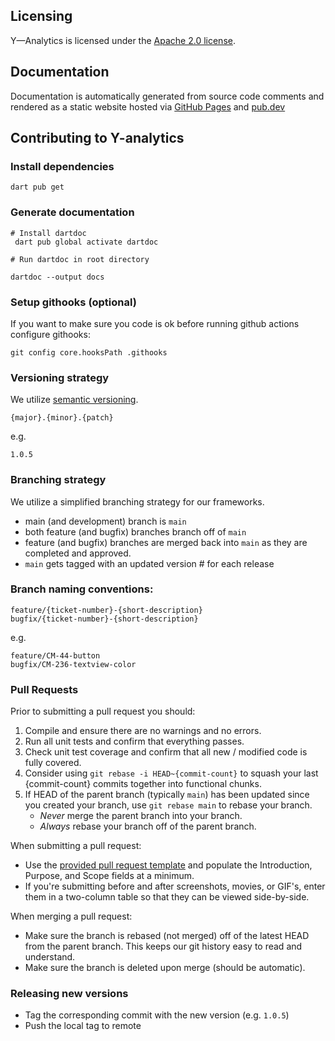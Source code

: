 Licensing
----------

Y—Analytics is licensed under the [Apache 2.0 license](LICENSE).

Documentation
----------

Documentation is automatically generated from source code comments and rendered as a static website hosted via [GitHub Pages](https://yml-org.github.io/yanalytics-flutter/)
and [pub.dev](https://pub.dev/packages/yanalytics)



Contributing to Y-analytics
----------

### Install dependencies

```
dart pub get
```

### Generate documentation

```
# Install dartdoc
 dart pub global activate dartdoc

# Run dartdoc in root directory

dartdoc --output docs
```

### Setup githooks (optional)

If you want to make sure you code is ok before running github actions configure githooks:
```
git config core.hooksPath .githooks
```

### Versioning strategy

We utilize [semantic versioning](https://semver.org).

```
{major}.{minor}.{patch}
```

e.g.

```
1.0.5
```

### Branching strategy

We utilize a simplified branching strategy for our frameworks.

* main (and development) branch is `main`
* both feature (and bugfix) branches branch off of `main`
* feature (and bugfix) branches are merged back into `main` as they are completed and approved.
* `main` gets tagged with an updated version # for each release
 
### Branch naming conventions:

```
feature/{ticket-number}-{short-description}
bugfix/{ticket-number}-{short-description}
```
e.g.
```
feature/CM-44-button
bugfix/CM-236-textview-color
```

### Pull Requests

Prior to submitting a pull request you should:

1. Compile and ensure there are no warnings and no errors.
2. Run all unit tests and confirm that everything passes.
3. Check unit test coverage and confirm that all new / modified code is fully covered.
4. Consider using `git rebase -i HEAD~{commit-count}` to squash your last {commit-count} commits together into functional chunks.
5. If HEAD of the parent branch (typically `main`) has been updated since you created your branch, use `git rebase main` to rebase your branch.
    * _Never_ merge the parent branch into your branch.
    * _Always_ rebase your branch off of the parent branch.

When submitting a pull request:

* Use the [provided pull request template](.github/pull_request_template.md) and populate the Introduction, Purpose, and Scope fields at a minimum.
* If you're submitting before and after screenshots, movies, or GIF's, enter them in a two-column table so that they can be viewed side-by-side.

When merging a pull request:

* Make sure the branch is rebased (not merged) off of the latest HEAD from the parent branch. This keeps our git history easy to read and understand.
* Make sure the branch is deleted upon merge (should be automatic).

### Releasing new versions
* Tag the corresponding commit with the new version (e.g. `1.0.5`)
* Push the local tag to remote
